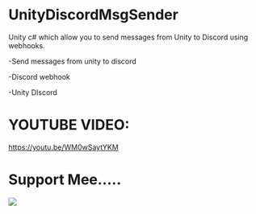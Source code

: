 # UnityDiscordMsgSender
Unity c# which allow you to send messages from Unity to Discord using webhooks.

-Send messages from unity to discord

-Discord webhook

-Unity DIscord


# YOUTUBE VIDEO:
https://youtu.be/WM0wSaytYKM
# Support Mee.....
[![](https://camo.githubusercontent.com/0a290f56e8d4bfbdd3bb41c1192ea41c8ef744a5b3e70cf7f5eb46ef97871e78/68747470733a2f2f63646e2e6275796d6561636f666665652e636f6d2f627574746f6e732f76322f617269616c2d79656c6c6f772e706e67)](https://www.buymeacoffee.com/T3R1X)   
